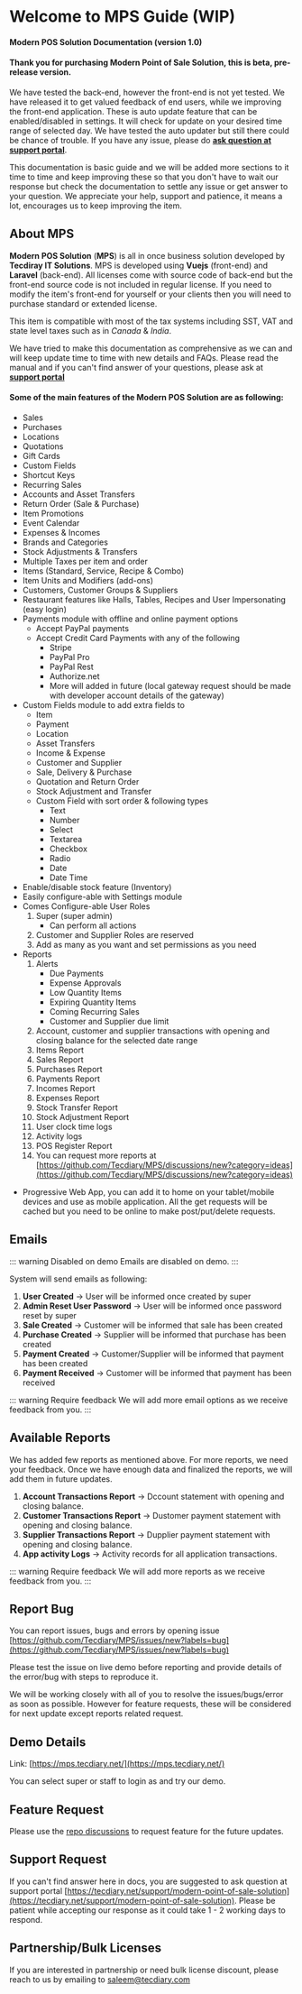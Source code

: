 # Welcome to MPS Guide (WIP)

#### Modern POS Solution Documentation (version 1.0)

#### Thank you for purchasing Modern Point of Sale Solution, this is beta, pre-release version.

We have tested the back-end, however the front-end is not yet tested. We have released it to get valued feedback of end users, while we improving the front-end application. These is auto update feature that can be enabled/disabled in settings. It will check for update on your desired time range of selected day. We have tested the auto updater but still there could be chance of trouble. If you have any issue, please do **[ask question at support portal](https://tecdiary.net/support/modern-point-of-sale-solution/ask_question)**.

This documentation is basic guide and we will be added more sections to it time to time and keep improving these so that you don't have to wait our response but check the documentation to settle any issue or get answer to your question. We appreciate your help, support and patience, it means a lot, encourages us to keep improving the item.

## About MPS

**Modern POS Solution** (**MPS**) is all in once business solution developed by **Tecdiray IT Solutions**. MPS is developed using **Vuejs** (front-end) and **Laravel** (back-end). All licenses come with source code of back-end but the front-end source code is not included in regular license. If you need to modify the item's front-end for yourself or your clients then you will need to purchase standard or extended license.

This item is compatible with most of the tax systems including SST, VAT and state level taxes such as in _Canada_ & _India_.

We have tried to make this documentation as comprehensive as we can and will keep update time to time with new details and FAQs. Please read the manual and if you can't find answer of your questions, please ask at **[support portal](https://tecdiary.net/support/modern-point-of-sale-solution/ask_question)**

#### Some of the main features of the Modern POS Solution are as following:

- Sales
- Purchases
- Locations
- Quotations
- Gift Cards
- Custom Fields
- Shortcut Keys
- Recurring Sales
- Accounts and Asset Transfers
- Return Order (Sale & Purchase)
- Item Promotions
- Event Calendar
- Expenses & Incomes
- Brands and Categories
- Stock Adjustments & Transfers
- Multiple Taxes per item and order
- Items (Standard, Service, Recipe & Combo)
- Item Units and Modifiers (add-ons)
- Customers, Customer Groups & Suppliers
- Restaurant features like Halls, Tables, Recipes and User Impersonating (easy login)
- Payments module with offline and online payment options
  - Accept PayPal payments
  - Accept Credit Card Payments with any of the following
    - Stripe
    - PayPal Pro
    - PayPal Rest
    - Authorize.net
    - More will added in future (local gateway request should be made with developer account details of the gateway)
- Custom Fields module to add extra fields to
  - Item
  - Payment
  - Location
  - Asset Transfers
  - Income & Expense
  - Customer and Supplier
  - Sale, Delivery & Purchase
  - Quotation and Return Order
  - Stock Adjustment and Transfer
  - Custom Field with sort order & following types
    - Text
    - Number
    - Select
    - Textarea
    - Checkbox
    - Radio
    - Date
    - Date Time
- Enable/disable stock feature (Inventory)
- Easily configure-able with Settings module
- Comes Configure-able User Roles
  1.  Super (super admin)
      - Can perform all actions
  2.  Customer and Supplier Roles are reserved
  3.  Add as many as you want and set permissions as you need
- Reports
  1. Alerts
     - Due Payments
     - Expense Approvals
     - Low Quantity Items
     - Expiring Quantity Items
     - Coming Recurring Sales
     - Customer and Supplier due limit
  2. Account, customer and supplier transactions with opening and closing balance for the selected date range
  3. Items Report
  4. Sales Report
  5. Purchases Report
  6. Payments Report
  7. Incomes Report
  8. Expenses Report
  9. Stock Transfer Report
  10. Stock Adjustment Report
  11. User clock time logs
  12. Activity logs
  13. POS Register Report
  14. You can request more reports at [https://github.com/Tecdiary/MPS/discussions/new?category=ideas](https://github.com/Tecdiary/MPS/discussions/new?category=ideas)

* Progressive Web App, you can add it to home on your tablet/mobile devices and use as mobile application. All the get requests will be cached but you need to be online to make post/put/delete requests.

## Emails

::: warning Disabled on demo
Emails are disabled on demo.
:::

System will send emails as following:

1. **User Created** → User will be informed once created by super
2. **Admin Reset User Password** → User will be informed once password reset by super
3. **Sale Created** → Customer will be informed that sale has been created
4. **Purchase Created** → Supplier will be informed that purchase has been created
5. **Payment Created** → Customer/Supplier will be informed that payment has been created
6. **Payment Received** → Customer will be informed that payment has been received

::: warning Require feedback
We will add more email options as we receive feedback from you.
:::

## Available Reports

We has added few reports as mentioned above. For more reports, we need your feedback. Once we have enough data and finalized the reports, we will add them in future updates.

1.  **Account Transactions Report** → Dccount statement with opening and closing balance.
2.  **Customer Transactions Report** → Dustomer payment statement with opening and closing balance.
3.  **Supplier Transactions Report** → Dupplier payment statement with opening and closing balance.
4.  **App activity Logs** → Activity records for all application transactions.
    <!-- 5.  **Profit Report** -->
    <!-- 6.  **Tax Report** -->

::: warning Require feedback
We will add more reports as we receive feedback from you.
:::

## Report Bug

You can report issues, bugs and errors by opening issue [https://github.com/Tecdiary/MPS/issues/new?labels=bug](https://github.com/Tecdiary/MPS/issues/new?labels=bug)

Please test the issue on live demo before reporting and provide details of the error/bug with steps to reproduce it.

We will be working closely with all of you to resolve the issues/bugs/error as soon as possible. However for feature requests, these will be considered for next update except reports related request.

## Demo Details

Link: [https://mps.tecdiary.net/](https://mps.tecdiary.net/)

You can select super or staff to login as and try our demo.

## Feature Request

Please use the [repo discussions](https://github.com/Tecdiary/MPS/discussions/new?category=ideas) to request feature for the future updates.

## Support Request

If you can't find answer here in docs, you are suggested to ask question at support portal [https://tecdiary.net/support/modern-point-of-sale-solution](https://tecdiary.net/support/modern-point-of-sale-solution). Please be patient while accepting our response as it could take 1 - 2 working days to respond.

## Partnership/Bulk Licenses

If you are interested in partnership or need bulk license discount, please reach to us by emailing to saleem@tecdiary.com
